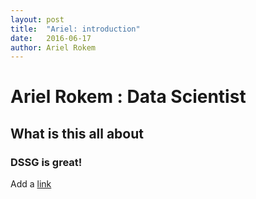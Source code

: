 ```yaml
---
layout: post
title:  "Ariel: introduction"
date:   2016-06-17
author: Ariel Rokem
---
```



# Ariel Rokem : Data Scientist
## What is this all about
### DSSG is great!

Add a [link](http://arokem.org)